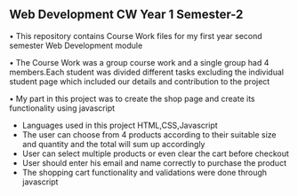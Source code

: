 ﻿## Web Development CW Year 1 Semester-2
 
 • This repository contains Course Work files for my first year second semester Web Development module 
 
 • The Course Work was a group course work and a single group had 4 members.Each student was divided different tasks excluding the individual student page which 
    included our details and contribution to the project
 
 • My part in this project was to create the shop page and create its functionality using javascript 
 
   - Languages used in this project HTML,CSS,Javascript
   - The user can choose from 4 products according to their suitable size and quantity and the total will sum up accordingly
   - User can select multiple products or even clear the cart before checkout
   - User should enter his email and name correctly to purchase the product 
   - The shopping cart functionality and validations were done through javascript
